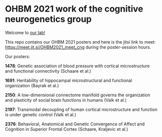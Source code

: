 # OHBM 2021 work of the cognitive neurogenetics group

Welcome to [our lab!](https://cng-lab.github.io/)


This repo contains our OHBM 2021 posters and here is the jitsi link to meet: https://meet.jit.si/OHBM2021_meet_cng during the poster-session hours.

Our posters:

**1478**: Genetic association of blood pressure with cortical microstructure and functional connectivity (Schaare et al.)

**1691**: Heritability of hippocampal microstructural and functional organization (Bayrak et al.)

**2150**: A low-dimensional connectome manifold governs the organization and plasticity of social brain functions in humans (Valk et al.)

**2197**: Transmodal decoupling of human cortical microstructure and function is under genetic control (Valk et al.)

**2376**: Behavioral, Anatomical and Genetic Convergence of Affect and Cognition in Superior Frontal Cortex (Schaare, Kraljevic et al.)

